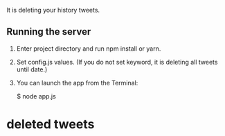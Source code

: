 It is deleting your history tweets.

## Running the server

1) Enter project directory and run npm install or yarn.

2) Set config.js values. (If you do not set keyword, it is deleting all tweets until date.)

2) You can launch the app from the Terminal:

    $ node app.js

# deleted tweets
